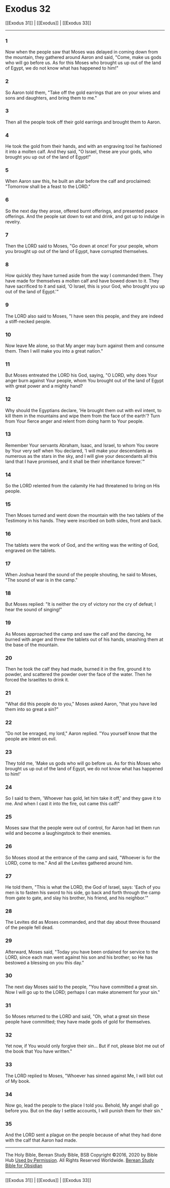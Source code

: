# Exodus 32

[[Exodus 31]] | [[Exodus]] | [[Exodus 33]]

---

### 1
Now when the people saw that Moses was delayed in coming down from the mountain, they gathered around Aaron and said, "Come, make us gods who will go before us. As for this Moses who brought us up out of the land of Egypt, we do not know what has happened to him!"

### 2
So Aaron told them, "Take off the gold earrings that are on your wives and sons and daughters, and bring them to me."

### 3
Then all the people took off their gold earrings and brought them to Aaron.

### 4
He took the gold from their hands, and with an engraving tool he fashioned it into a molten calf. And they said, "O Israel, these are your gods, who brought you up out of the land of Egypt!"

### 5
When Aaron saw this, he built an altar before the calf and proclaimed: "Tomorrow shall be a feast to the LORD."

### 6
So the next day they arose, offered burnt offerings, and presented peace offerings. And the people sat down to eat and drink, and got up to indulge in revelry.

### 7
Then the LORD said to Moses, "Go down at once! For your people, whom you brought up out of the land of Egypt, have corrupted themselves.

### 8
How quickly they have turned aside from the way I commanded them. They have made for themselves a molten calf and have bowed down to it. They have sacrificed to it and said, 'O Israel, this is your God, who brought you up out of the land of Egypt.'"

### 9
The LORD also said to Moses, "I have seen this people, and they are indeed a stiff-necked people.

### 10
Now leave Me alone, so that My anger may burn against them and consume them. Then I will make you into a great nation."

### 11
But Moses entreated the LORD his God, saying, "O LORD, why does Your anger burn against Your people, whom You brought out of the land of Egypt with great power and a mighty hand?

### 12
Why should the Egyptians declare, 'He brought them out with evil intent, to kill them in the mountains and wipe them from the face of the earth'? Turn from Your fierce anger and relent from doing harm to Your people.

### 13
Remember Your servants Abraham, Isaac, and Israel, to whom You swore by Your very self when You declared, 'I will make your descendants as numerous as the stars in the sky, and I will give your descendants all this land that I have promised, and it shall be their inheritance forever.'"

### 14
So the LORD relented from the calamity He had threatened to bring on His people.

### 15
Then Moses turned and went down the mountain with the two tablets of the Testimony in his hands. They were inscribed on both sides, front and back.

### 16
The tablets were the work of God, and the writing was the writing of God, engraved on the tablets.

### 17
When Joshua heard the sound of the people shouting, he said to Moses, "The sound of war is in the camp."

### 18
But Moses replied: "It is neither the cry of victory nor the cry of defeat; I hear the sound of singing!"

### 19
As Moses approached the camp and saw the calf and the dancing, he burned with anger and threw the tablets out of his hands, smashing them at the base of the mountain.

### 20
Then he took the calf they had made, burned it in the fire, ground it to powder, and scattered the powder over the face of the water. Then he forced the Israelites to drink it.

### 21
"What did this people do to you," Moses asked Aaron, "that you have led them into so great a sin?"

### 22
"Do not be enraged, my lord," Aaron replied. "You yourself know that the people are intent on evil.

### 23
They told me, 'Make us gods who will go before us. As for this Moses who brought us up out of the land of Egypt, we do not know what has happened to him!'

### 24
So I said to them, 'Whoever has gold, let him take it off,' and they gave it to me. And when I cast it into the fire, out came this calf!"

### 25
Moses saw that the people were out of control, for Aaron had let them run wild and become a laughingstock to their enemies.

### 26
So Moses stood at the entrance of the camp and said, "Whoever is for the LORD, come to me." And all the Levites gathered around him.

### 27
He told them, "This is what the LORD, the God of Israel, says: 'Each of you men is to fasten his sword to his side, go back and forth through the camp from gate to gate, and slay his brother, his friend, and his neighbor.'"

### 28
The Levites did as Moses commanded, and that day about three thousand of the people fell dead.

### 29
Afterward, Moses said, "Today you have been ordained for service to the LORD, since each man went against his son and his brother; so He has bestowed a blessing on you this day."

### 30
The next day Moses said to the people, "You have committed a great sin. Now I will go up to the LORD; perhaps I can make atonement for your sin."

### 31
So Moses returned to the LORD and said, "Oh, what a great sin these people have committed; they have made gods of gold for themselves.

### 32
Yet now, if You would only forgive their sin... But if not, please blot me out of the book that You have written."

### 33
The LORD replied to Moses, "Whoever has sinned against Me, I will blot out of My book.

### 34
Now go, lead the people to the place I told you. Behold, My angel shall go before you. But on the day I settle accounts, I will punish them for their sin."

### 35
And the LORD sent a plague on the people because of what they had done with the calf that Aaron had made.

---

The Holy Bible, Berean Study Bible, BSB
Copyright ©2016, 2020 by Bible Hub
[Used by Permission](https://berean.bible/terms.htm). All Rights Reserved Worldwide.
[Berean Study Bible for Obsidian](https://github.com/gapmiss/berean-study-bible-for-obsidian)

---

[[Exodus 31]] | [[Exodus]] | [[Exodus 33]]

